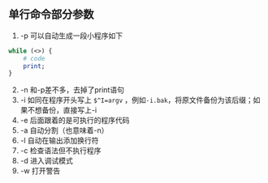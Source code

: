 
单行命令部分参数
------------------------------------

1. -p 可以自动生成一段小程序如下
  ```perl
  while (<>) {
      # code
      print;
  }
  ```
2. -n 和-p差不多，去掉了print语句
3. -i 如同在程序开头写上 `$^I=argv` ，例如`-i.bak`，将原文件备份为该后缀；如果不想备份，直接写上-i
4. -e 后面跟着的是可执行的程序代码
5. -a 自动分割（也意味着-n）
6. -l 自动在输出添加换行符
7. -c 检查语法但不执行程序
8. -d 进入调试模式
9. -w 打开警告
